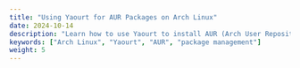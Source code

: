```yaml
---
title: "Using Yaourt for AUR Packages on Arch Linux"
date: 2024-10-14
description: "Learn how to use Yaourt to install AUR (Arch User Repository) packages on Arch Linux."
keywords: ["Arch Linux", "Yaourt", "AUR", "package management"]
weight: 5
---
```

